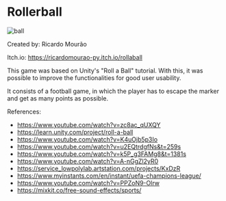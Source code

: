 # Rollerball
  
![ball](https://github.com/RicardoMourao-py/Rollerball/assets/72896483/abe52ef6-7513-4ed2-98b5-fb914868aacc)

Created by: Ricardo Mourão

Itch.io: https://ricardomourao-py.itch.io/rollaball

This game was based on Unity's "Roll a Ball" tutorial. With this, it was possible to improve the functionalities for good user usability.

It consists of a football game, in which the player has to escape the marker and get as many points as possible.

References:

- https://www.youtube.com/watch?v=zc8ac_qUXQY
- https://learn.unity.com/project/roll-a-ball
- https://www.youtube.com/watch?v=K4uOjb5p3Io
- https://www.youtube.com/watch?v=u2EQtrdgfNs&t=259s
- https://www.youtube.com/watch?v=k5P_g3FAMg8&t=1381s
- https://www.youtube.com/watch?v=A-nGgZl2yR0
- https://service_lowpolylab.artstation.com/projects/KxDzR
- https://www.myinstants.com/en/instant/uefa-champions-league/
- https://www.youtube.com/watch?v=PPZoN9-Olrw
- https://mixkit.co/free-sound-effects/sports/
